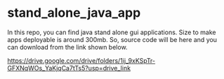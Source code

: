 # stand_alone_java_app

In this repo, you can find java stand alone gui applications.
Size to make apps deployable is around 300mb. So, source code will be here and you can download from the link shown below.

https://drive.google.com/drive/folders/1ij_9xKSpTr-GFXNqWOs_YaKjqCa7tTs5?usp=drive_link
